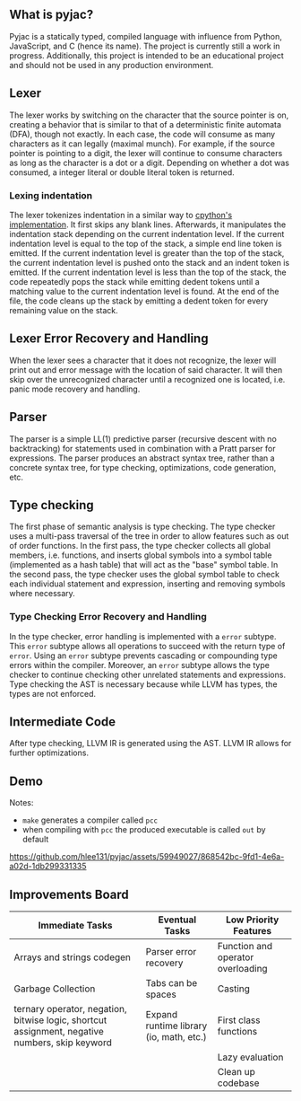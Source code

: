 ## What is pyjac?
Pyjac is a statically typed, compiled language with influence from Python, JavaScript, and C (hence its name). The project is currently still a work in progress. Additionally, this project is intended to be an educational project and should not be used in any production environment. 

## Lexer
The lexer works by switching on the character that the source pointer is on, creating a behavior that is similar to that of a deterministic finite automata (DFA), though not exactly. In each case, the code will consume as many characters as it can legally (maximal munch). For example, if the source pointer is pointing to a digit, the lexer will continue to consume characters as long as the character is a dot or a digit. Depending on whether a dot was consumed, a integer literal or double literal token is returned. 
### Lexing indentation
The lexer tokenizes indentation in a similar way to [cpython's implementation](https://docs.python.org/3/reference/lexical_analysis.html#indentation). It first skips any blank lines. Afterwards, it manipulates the indentation stack depending on the current indentation level. If the current indentation level is equal to the top of the stack, a simple end line token is emitted. If the current indentation level is greater than the top of the stack, the current indentation level is pushed onto the stack and an indent token is emitted. If the current indentation level is less than the top of the stack, the code repeatedly pops the stack while emitting dedent tokens until a matching value to the current indentation level is found. At the end of the file, the code cleans up the stack by emitting a dedent token for every remaining value on the stack.
## Lexer Error Recovery and Handling 
When the lexer sees a character that it does not recognize, the lexer will print out and error message with the location of said character. It will then skip over the unrecognized character until a recognized one is located, i.e. panic mode recovery and handling. 

## Parser
The parser is a simple LL(1) predictive parser (recursive descent with no backtracking) for statements used in combination with a Pratt parser for expressions. The parser produces an abstract syntax tree, rather than a concrete syntax tree, for type checking, optimizations, code generation, etc. 

## Type checking
The first phase of semantic analysis is type checking. The type checker uses a multi-pass traversal of the tree in order to allow features such as out of order functions. In the first pass, the type checker collects all global members, i.e. functions, and inserts global symbols into a symbol table (implemented as a hash table) that will act as the "base" symbol table. In the second pass, the type checker uses the global symbol table to check each individual statement and expression, inserting and removing symbols where necessary. 

### Type Checking Error Recovery and Handling
In the type checker, error handling is implemented with a `error` subtype. This `error` subtype allows all operations to succeed with the return type of `error`. Using an `error` subtype prevents cascading or compounding type errors within the compiler. Moreover, an `error` subtype allows the type checker to continue checking other unrelated statements and expressions. Type checking the AST is necessary because while LLVM has types, the types are not enforced. 

## Intermediate Code 
After type checking, LLVM IR is generated using the AST. LLVM IR allows for further optimizations. 

## Demo

Notes: 
- `make` generates a compiler called `pcc`
- when compiling with `pcc` the produced executable is called `out` by default

https://github.com/hlee131/pyjac/assets/59949027/868542bc-9fd1-4e6a-a02d-1db299331335


## Improvements Board 
| Immediate Tasks | Eventual Tasks | Low Priority Features | 
|-----------------|----------------|-----------------------|
| Arrays and strings codegen | Parser error recovery | Function and operator overloading |
| Garbage Collection | Tabs can be spaces | Casting |
| ternary operator, negation, bitwise logic, shortcut assignment, negative numbers, skip keyword | Expand runtime library (io, math, etc.) | First class functions |
| | | Lazy evaluation |
| | | Clean up codebase |
